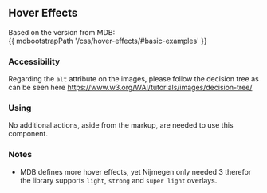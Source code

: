 ## Hover Effects

Based on the version from MDB:<br>
{{ mdbootstrapPath '/css/hover-effects/#basic-examples' }}

### Accessibility

Regarding the `alt` attribute on the images, please follow the decision tree as can be seen here https://www.w3.org/WAI/tutorials/images/decision-tree/

### Using

No additional actions, aside from the markup, are needed to use this component.

### Notes

* MDB defines more hover effects, yet Nijmegen only needed 3 therefor the library supports `light`, `strong` and `super light` overlays.